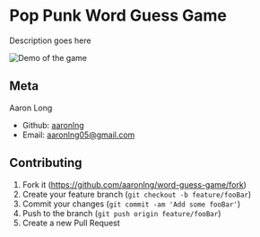 # Pop Punk Word Guess Game

Description goes here

![Demo of the game]()

## Meta

Aaron Long   
  - Github: [aaronlng](https://github.com/aaronlng)
  - Email: aaronlng05@gmail.com 

## Contributing

1. Fork it (<https://github.com/aaronlng/word-guess-game/fork>)
2. Create your feature branch (`git checkout -b feature/fooBar`)
3. Commit your changes (`git commit -am 'Add some fooBar'`)
4. Push to the branch (`git push origin feature/fooBar`)
5. Create a new Pull Request
